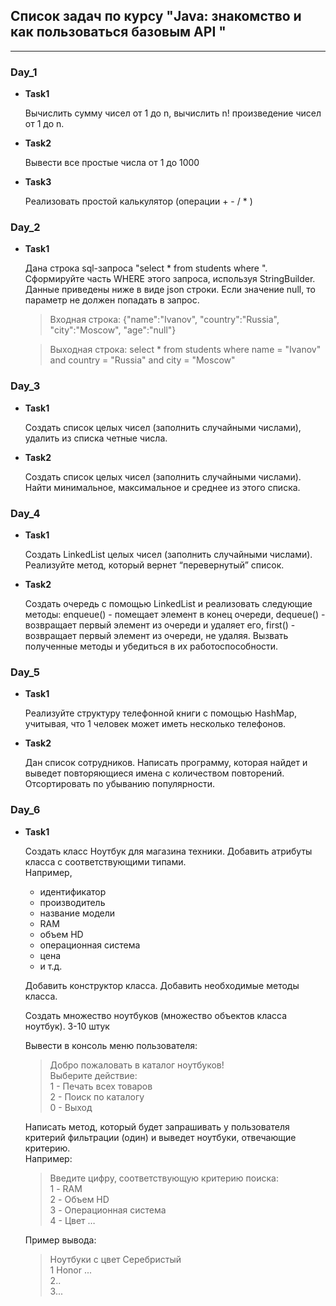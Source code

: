 ## Список задач по курсу "Java: знакомство и как пользоваться базовым API "
___
### Day_1
* __Task1__
  
    Вычислить сумму чисел от 1 до n, вычислить n! произведение чисел от 1 до n.


* __Task2__

    Вывести все простые числа от 1 до 1000


* __Task3__

    Реализовать простой калькулятор (операции + - / * )

### Day_2
* __Task1__

  Дана строка sql-запроса "select * from students where ".
  Сформируйте часть WHERE этого запроса, используя StringBuilder.
  Данные приведены ниже в виде json строки.
  Если значение null, то параметр не должен попадать в запрос.

  >Входная строка:
{"name":"Ivanov", "country":"Russia", "city":"Moscow", "age":"null"}

  >Выходная строка:
select * from students where name = "Ivanov" and country = "Russia" and city = "Moscow"

### Day_3
* __Task1__

  Создать список целых чисел (заполнить случайными числами),
  удалить из списка четные числа.


* __Task2__

  Создать список целых чисел (заполнить случайными числами).
  Найти минимальное, максимальное и среднее из этого списка.

### Day_4
* __Task1__

  Создать LinkedList целых чисел (заполнить случайными числами).
  Реализуйте метод, который вернет “перевернутый” список.


* __Task2__

  Создать очередь с помощью LinkedList и реализовать следующие методы:
  enqueue() - помещает элемент в конец очереди,
  dequeue() - возвращает первый элемент из очереди и удаляет его,
  first() - возвращает первый элемент из очереди, не удаляя.
  Вызвать полученные методы и убедиться в их работоспособности.

### Day_5
* __Task1__

  Реализуйте структуру телефонной книги с помощью HashMap, учитывая,
  что 1 человек может иметь несколько телефонов.


* __Task2__

  Дан список сотрудников. Написать программу, которая найдет и выведет
  повторяющиеся имена с количеством повторений.
  Отсортировать по убыванию популярности.

### Day_6
* __Task1__

  Создать класс Ноутбук для магазина техники.
  Добавить атрибуты класса с соответствующими типами.\
  Например,
  - идентификатор
  - производитель
  - название модели
  - RAM
  - объем HD
  - операционная система
  - цена
  - и т.д.
  

  Добавить конструктор класса.
  Добавить необходимые методы класса.

  Создать множество ноутбуков (множество объектов класса ноутбук). 3-10 штук

  Вывести в консоль меню пользователя:
  >Добро пожаловать в каталог ноутбуков!\
  Выберите действие:\
  1 - Печать всех товаров\
  2 - Поиск по каталогу\
  0 - Выход

  Написать метод, который будет запрашивать у пользователя критерий
  фильтрации (один) и выведет ноутбуки, отвечающие критерию.\
  Например:
  >Введите цифру, соответствующую критерию поиска:\
  1 - RAM\
  2 - Объем HD\
  3 - Операционная система\
  4 - Цвет …

  Пример вывода:

  >Ноутбуки с цвет Серебристый\
  1 Honor ...\
  2..\
  3...
